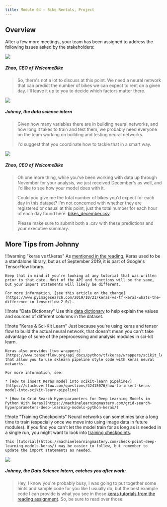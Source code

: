 ```yaml
---
title: Module 04 — Bike Rentals, Project
---
```


## Overview

After a few more meetings, your team has been assigned to address the following issues asked by the stakeholders:

<div class="dialogue">
	<img src="{{URLROOT}}/shared/img/zhao.jpg">
	<h5>Zhao, CEO of WelcomeBike</h5>
	<blockquote><p>So, there's not a lot to discuss at this point. We need a neural network that can predict the number of bikes we can expect to rent on a given day. I'll leave it up to you to decide which factors matter there.</p></blockquote>
</div>

<div class="dialogue">
	<img src="{{URLROOT}}/shared/img/johnny.jpg">
	<h5>Johnny, the data science intern</h5>
	<blockquote><p>Given how many variables there are in building neural networks, and how long it takes to train and test them, we probably need everyone on the team working on building and testing neural networks.</p><p>I'd suggest that you coordinate how to tackle that in a smart way.</blockquote>
</div>


<div class="dialogue">
	<img src="{{URLROOT}}/shared/img/zhao.jpg">
	<h5>Zhao, CEO of WelcomeBike</h5>
	<blockquote><p>Oh one more thing, while you've been working with data up through November for your analysis, we just received December's as well, and I'd like to see how your model does with it.</p>
	<p>Could you give me the total number of bikes you'd expect for each day in this dataset? I'm not concerned with whether they are registered or casual at this point, just the total number for each hour of each day found here: <a href="https://raw.githubusercontent.com/byui-cse/cse450-course/master/data/bikes_december.csv" download>bikes_december.csv</a>.</p>
	<p>Please make sure to submit both a .csv with these predictions and your executive summary.</p>
	</blockquote>
</div>


## More Tips from Johnny

!!!warning "keras vs tf.keras"
	As [mentioned in the reading](./keras.html), Keras used to be a standalone library, but as of September 2019, it is part of Google's TensorFlow library.

	Keep that in mind if you're looking at any tutorial that was written prior to that date. Most of the API and functions will be the same, but your import statements will likely be different. 

	For more information, [see this article on the change](https://www.pyimagesearch.com/2019/10/21/keras-vs-tf-keras-whats-the-difference-in-tensorflow-2-0/).

!!!note "Data Dictionary"
	Use this [data dictionary](./bikes-dictionary.txt) to help explain the values and sources of different columns in the dataset.
	
!!!note "Keras & Sci-Kit Learn"
	Just because you're using keras and tensor flow to build the actual neural network, that doesn't mean you can't take advantage of some of the preprocessing and analysis modules in sci-kit learn. 

	Keras also provides [two wrappers](https://www.tensorflow.org/api_docs/python/tf/keras/wrappers/scikit_learn) that allow you to use sklearn pipeline style code with keras neural networks.

	For more information, see:
	
	* [How to insert Keras model into scikit-learn pipeline?](https://stackoverflow.com/questions/42415076/how-to-insert-keras-model-into-scikit-learn-pipeline)

	* [How to Grid Search Hyperparameters for Deep Learning Models in Python With Keras](https://machinelearningmastery.com/grid-search-hyperparameters-deep-learning-models-python-keras/)

!!!note "Training Checkpoints"
	Neural networks can sometimes take a long time to train (especially once we move into using image data in future modules). If you find you can't let the model train for as long as is needed in a single run, you might want to look into [training checkpoints](https://www.tensorflow.org/guide/checkpoint).

	This [tutorial](https://machinelearningmastery.com/check-point-deep-learning-models-keras/) may be easier to follow, but remember to update the import statements as needed.


<div class="dialogue">
	<img src="{{URLROOT}}/shared/img/johnny.jpg">
	<h5>Johnny, the Data Science Intern, catches you after work:</h5>
	<blockquote><p>Hey, I know you're probably busy, I was going to put together some hints and sample code for you like I usually do, but the best example code I can provide is what you see in those <a href="./keras.html">keras tutorials from the reading assignment</a>. So, be sure to read over those.</p></blockquote>
</div>


[^1]: [CEO photo by Sung Wang on Unsplash](https://unsplash.com/photos/g4DgCF90EM4)

[^2]: [Investment Banker photo by steffen Wienberg on Unsplash](https://unsplash.com/photos/ml-pxK0Ovmw)

[^3]: [Data Science Intern photo by Fábio Lucas on Unsplash](https://unsplash.com/photos/iczrMDNuvzkml-pxK0Ovmw)